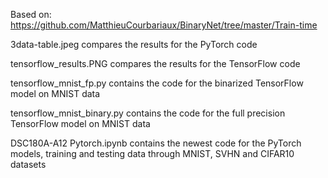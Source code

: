 Based on: https://github.com/MatthieuCourbariaux/BinaryNet/tree/master/Train-time

3data-table.jpeg compares the results for the PyTorch code

tensorflow_results.PNG compares the results for the TensorFlow code

tensorflow_mnist_fp.py contains the code for the binarized TensorFlow model on MNIST data

tensorflow_mnist_binary.py contains the code for the full precision TensorFlow model on MNIST data

DSC180A-A12 Pytorch.ipynb contains the newest code for the PyTorch models, training and testing data through MNIST, SVHN and CIFAR10 datasets
